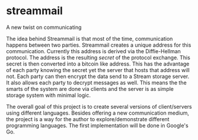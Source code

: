 # streammail
A new twist on communicating

The idea behind Streammail is that most of the time, communication happens between two parties. Streammail creates a unique address for this communication. Currently this address is derived via the Diffie-Hellman protocol. The address is the resulting *secret* of the protocol exchange. This secret is then converted into a bitcoin like address. This has the advantage of each party knowing the secret yet the server that hosts that address will not. Each party can then encrypt the data send to a Stream storage server. It also allows each party to decrypt messages as well. This means the the smarts of the system are done via clients and the server is as simple storage system with minimal logic.

The overall goal of this project is to create several versions of client/servers using different languages. Besides offering a new communication medium, the project is a way for the author to explore/demonstrate different programming languages. The first implementation will be done in Google's Go.
